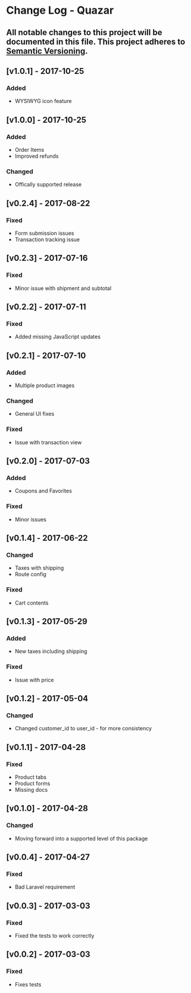 # Change Log - Quazar
All notable changes to this project will be documented in this file.
This project adheres to [Semantic Versioning](http://semver.org/).
----

## [v1.0.1] - 2017-10-25

### Added
- WYSIWYG icon feature

## [v1.0.0] - 2017-10-25

### Added
- Order Items
- Improved refunds

### Changed
- Offically supported release

## [v0.2.4] - 2017-08-22

### Fixed
- Form submission issues
- Transaction tracking issue

## [v0.2.3] - 2017-07-16

### Fixed
- Minor issue with shipment and subtotal

## [v0.2.2] - 2017-07-11

### Fixed
- Added missing JavaScript updates

## [v0.2.1] - 2017-07-10

### Added
- Multiple product images

### Changed
- General UI fixes

### Fixed
- Issue with transaction view

## [v0.2.0] - 2017-07-03

### Added
- Coupons and Favorites

### Fixed
- Minor issues

## [v0.1.4] - 2017-06-22

### Changed
- Taxes with shipping
- Route config

### Fixed
- Cart contents

## [v0.1.3] - 2017-05-29

### Added
- New taxes including shipping

### Fixed
- Issue with price

## [v0.1.2] - 2017-05-04

### Changed
- Changed customer_id to user_id - for more consistency

## [v0.1.1] - 2017-04-28

### Fixed
- Product tabs
- Product forms
- Missing docs

## [v0.1.0] - 2017-04-28

### Changed
- Moving forward into a supported level of this package

## [v0.0.4] - 2017-04-27

### Fixed
- Bad Laravel requirement

## [v0.0.3] - 2017-03-03

### Fixed
- Fixed the tests to work correctly

## [v0.0.2] - 2017-03-03

### Fixed
- Fixes tests

